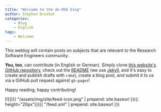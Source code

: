 ```yaml
---
title: "Welcome to the de-RSE blog"
author: Stephan Druskat
categories: 
    - Blog
    - English
tags:
    - Welcome
---
```


This weblog will contain posts on subjects that are relevant to the Research Software Engineers community.

**You, too**, can contribute (in English or German). Simply clone [this website's GitHub repository](https://github.com/DE-RSE/www), check out the [README](https://github.com/DE-RSE/www/blob/master/README.md) (we use [Jekyll](https://jekyllrb.com/), and it's easy to create and publish drafts with `rake`), create a blog post, and submit it to us via a GitHub pull request against `gh-pages`!

Happy reading, happy contributing!

[![]({{ "/assets/img/site/feed-icon.png" | prepend: site.baseurl }}){: height="20px"}]({{ "/feed.xml" | prepend: site.baseurl }})

